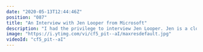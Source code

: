 ```yaml
---
date: "2020-05-13T12:44:46Z"
position: "087"
title: "An Interview with Jen Looper from Microsoft"
description: "I had the privilege to interview Jen Looper. Jen is a cloud advocate lead at Microsoft, she is the founder of Front-end Foxes (previously Vue Vixens) and she is a seasoned speaker and developress.\n\nWe had a lovely wide-ranging conversation where we learn about how she came up during the first Internet bubble, managing work and life with kids and starting Front-end Foxes.\n\nIn this video series I interview people that are amazing at their jobs in the tech industry. I try to find out what makes these people shine - how to they deliver such high quality work? What tools and best practices do they recommend?\n\nFollow Jen here:\nWebsite: https://jenlooper.com\nTwitter: https://twitter.com/jenlooper\nFront-end Foxes: https://www.vuevixens.org\n\nFollow me here:\nWebsite: https://timbenniks.nl\nTwitter: https://twitter.com/timbenniks\nGithub: https://github.com/timbenniks"
image: "https://i.ytimg.com/vi/cf5_pit--aI/maxresdefault.jpg"
videoId: "cf5_pit--aI"
---
```


